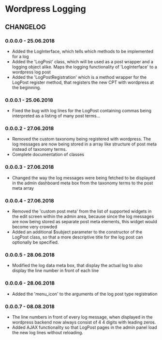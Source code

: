 # Wordpress Logging

## CHANGELOG

### 0.0.0.0 - 25.06.2018

- Added the LogInterface, which tells which methods to be implemented for a log
- Added the 'LogPost' class, which will be used as a post wrapper and a logging object alike.
Maps the logging functionality of 'LogInterface' to a wordpress log post
- Added the 'LogPostRegistration' which is a method wrapper for the LogPost register method, 
that registers the new CPT with wordpress at the beginning.

### 0.0.0.1 - 25.06.2018 

- Fixed the bug with log lines for the LogPost containing commas being interpreted as a listing 
of many post terms...

### 0.0.0.2 - 27.06.2018

- Removed the custom taxonomy being registered with wordpress. The log messages are now being stored in a 
array like structure of post meta instead of taxonomy terms.
- Complete documentation of classes

### 0.0.0.3 - 27.06.2018

- Changed the way the log messages were being fetched to be displayed in the admin dashboard meta box from the 
taxonomy terms to the post meta array

### 0.0.0.4 - 27.06.2018

- Removed the 'custom post meta' from the list of supported widgets in the edit screen within the admin 
area, because since the log messages are now being stored as separate post meta elements, this widget would 
become very crowded
- Added an additional $subject parameter to the constructor of the LogPost class, so that a more descriptive 
title for the log post can optionally be specified.

### 0.0.0.5 - 28.06.2018

- Modified the log data meta box, that display the actual log to also display the line number in front of each line

### 0.0.0.6 - 28.06.2018

- Added the 'menu_icon' to the arguments of the log post type registration 

### 0.0.0.7 - 08.08.2018

- The line numbers in front of every log message, when displayed in the wordpress backend now always consist of 4 
4 digits with leading zeros.
- Added AJAX functionality so that LogPost pages in the admin panel load the new log lines without reloading.

